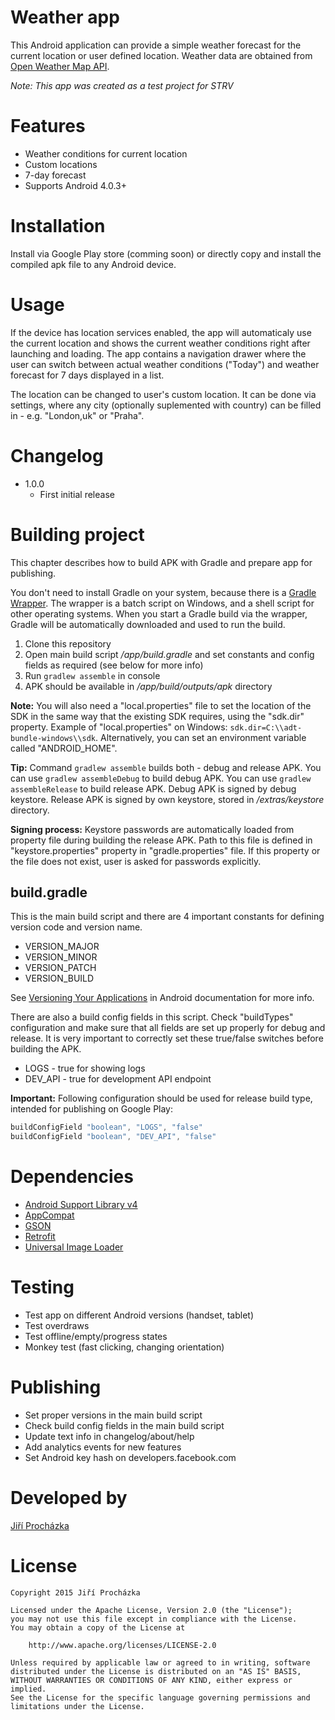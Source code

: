 Weather app
===========

This Android application can provide a simple weather forecast for the current location or user defined location. Weather data are obtained from [Open Weather Map API](http://openweathermap.org/api). 

*Note: This app was created as a test project for STRV*


Features
========
* Weather conditions for current location
* Custom locations
* 7-day forecast
* Supports Android 4.0.3+



Installation
============

Install via Google Play store (comming soon) or directly copy and install the compiled apk file to any Android device. 


Usage
=====

If the device has location services enabled, the app will automaticaly use the current location and shows the current weather conditions right after launching and loading. The app contains a navigation drawer where the user can switch between actual weather conditions ("Today") and weather forecast for 7 days displayed in a list. 

The location can be changed to user's custom location. It can be done via settings, where any city (optionally suplemented with country) can be filled in - e.g. "London,uk" or "Praha". 




Changelog
=========

* 1.0.0
	* First initial release

Building project
================

This chapter describes how to build APK with Gradle and prepare app for publishing.

You don't need to install Gradle on your system, because there is a [Gradle Wrapper](http://www.gradle.org/docs/current/userguide/gradle_wrapper.html). The wrapper is a batch script on Windows, and a shell script for other operating systems. When you start a Gradle build via the wrapper, Gradle will be automatically downloaded and used to run the build.

1. Clone this repository
3. Open main build script _/app/build.gradle_ and set constants and config fields as required (see below for more info)
4. Run `gradlew assemble` in console
5. APK should be available in _/app/build/outputs/apk_ directory

**Note:** You will also need a "local.properties" file to set the location of the SDK in the same way that the existing SDK requires, using the "sdk.dir" property. Example of "local.properties" on Windows: `sdk.dir=C:\\adt-bundle-windows\\sdk`. Alternatively, you can set an environment variable called "ANDROID\_HOME".

**Tip:** Command `gradlew assemble` builds both - debug and release APK. You can use `gradlew assembleDebug` to build debug APK. You can use `gradlew assembleRelease` to build release APK. Debug APK is signed by debug keystore. Release APK is signed by own keystore, stored in _/extras/keystore_ directory.

**Signing process:** Keystore passwords are automatically loaded from property file during building the release APK. Path to this file is defined in "keystore.properties" property in "gradle.properties" file. If this property or the file does not exist, user is asked for passwords explicitly.


build.gradle
------------

This is the main build script and there are 4 important constants for defining version code and version name.

* VERSION\_MAJOR
* VERSION\_MINOR
* VERSION\_PATCH
* VERSION\_BUILD

See [Versioning Your Applications](http://developer.android.com/tools/publishing/versioning.html#appversioning) in Android documentation for more info.

There are also a build config fields in this script. Check "buildTypes" configuration and make sure that all fields are set up properly for debug and release. It is very important to correctly set these true/false switches before building the APK.

* LOGS - true for showing logs
* DEV\_API - true for development API endpoint

**Important:** Following configuration should be used for release build type, intended for publishing on Google Play:

```groovy
buildConfigField "boolean", "LOGS", "false"
buildConfigField "boolean", "DEV_API", "false"
``` 


Dependencies
============


* [Android Support Library v4](http://developer.android.com/tools/extras/support-library.html)
* [AppCompat](https://developer.android.com/reference/android/support/v7/appcompat/package-summary.html)
* [GSON](http://code.google.com/p/google-gson/)
* [Retrofit](https://github.com/square/retrofit)
* [Universal Image Loader](https://github.com/nostra13/Android-Universal-Image-Loader)



Testing
=======

* Test app on different Android versions (handset, tablet)
* Test overdraws
* Test offline/empty/progress states
* Monkey test (fast clicking, changing orientation)


Publishing
==========

* Set proper versions in the main build script
* Check build config fields in the main build script
* Update text info in changelog/about/help
* Add analytics events for new features
* Set Android key hash on developers.facebook.com


Developed by
============

[Jiří Procházka](mailto:prochazka.jiri@hotmail.com)



License
=======

    Copyright 2015 Jiří Procházka

    Licensed under the Apache License, Version 2.0 (the "License");
    you may not use this file except in compliance with the License.
    You may obtain a copy of the License at

        http://www.apache.org/licenses/LICENSE-2.0

    Unless required by applicable law or agreed to in writing, software
    distributed under the License is distributed on an "AS IS" BASIS,
    WITHOUT WARRANTIES OR CONDITIONS OF ANY KIND, either express or implied.
    See the License for the specific language governing permissions and
    limitations under the License.